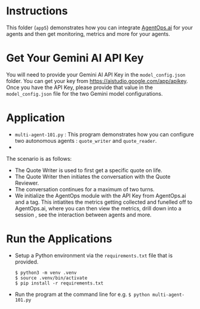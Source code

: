 # Instructions

This folder (`app5`) demonstrates how you can integrate [AgentOps.ai](agentops.ai) for your agents and then get monitoring, metrics and more for your agents. 

# Get Your Gemini AI API Key
You will need to provide your Gemini AI API Key in the `model_config.json` folder. You can get your key from https://aistudio.google.com/app/apikey. Once you have the API Key, please provide that value in the `model_config.json` file for the two Gemini model configurations.

# Application
- `multi-agent-101.py` : This program demonstrates how you can configure two autonomous agents : `quote_writer` and `quote_reader`.
- 
The scenario is as follows:
- The Quote Writer is used to first get a specific quote on life. 
- The Quote Writer then initiates the conversation with the Quote Reviewer.
- The conversation continues for a maximum of two turns.
- We initialize the AgentOps module with the API Key from AgentOps.ai and a tag. This intiatites the metrics getting collected and funelled off to AgentOps.ai, where you can then view the metrics, drill down into a session , see the interaction between agents and more. 
    
# Run the Applications
- Setup a Python environment via the `requirements.txt` file that is provided.
  ```
  $ python3 -m venv .venv
  $ source .venv/bin/activate
  $ pip install -r requirements.txt
  ```
- Run the program at the command line for e.g. `$ python multi-agent-101.py`
